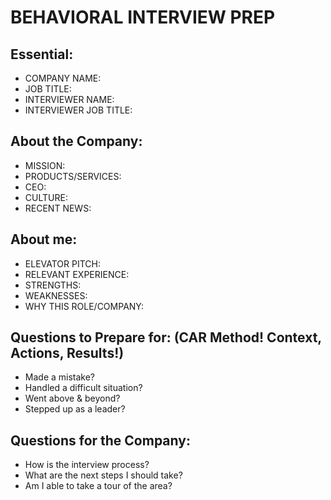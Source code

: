 # BEHAVIORAL INTERVIEW PREP

## Essential:

- COMPANY NAME:
- JOB TITLE:
- INTERVIEWER NAME:
- INTERVIEWER JOB TITLE:

## About the Company:

- MISSION:
- PRODUCTS/SERVICES:
- CEO:
- CULTURE:
- RECENT NEWS:

## About me:

- ELEVATOR PITCH:
- RELEVANT EXPERIENCE:
- STRENGTHS:
- WEAKNESSES:
- WHY THIS ROLE/COMPANY:

## Questions to Prepare for: (CAR Method! Context, Actions, Results!)

- Made a mistake?
- Handled a difficult situation?
- Went above & beyond?
- Stepped up as a leader?

## Questions for the Company:

- How is the interview process?
- What are the next steps I should take?
- Am I able to take a tour of the area?
